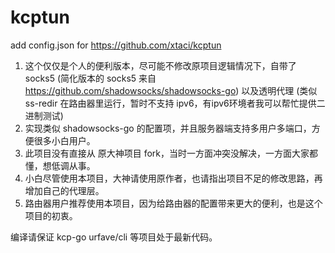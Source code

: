 # kcptun
add config.json for https://github.com/xtaci/kcptun

1. 这个仅仅是个人的便利版本，尽可能不修改原项目逻辑情况下，自带了 socks5 (简化版本的 socks5 来自 https://github.com/shadowsocks/shadowsocks-go) 以及透明代理 (类似 ss-redir 在路由器里运行，暂时不支持 ipv6，有ipv6环境者我可以帮忙提供二进制测试)
2. 实现类似 shadowsocks-go 的配置项，并且服务器端支持多用户多端口，方便很多小白用户。
3. 此项目没有直接从 原大神项目 fork，当时一方面冲突没解决，一方面大家都懂，想低调从事。
4. 小白尽管使用本项目，大神请使用原作者，也请指出项目不足的修改思路，再增加自己的代理层。
5. 路由器用户推荐使用本项目，因为给路由器的配置带来更大的便利，也是这个项目的初衷。

编译请保证 kcp-go urfave/cli 等项目处于最新代码。



